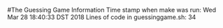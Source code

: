 #The Guessing Game Information
Time stamp when make was run:
Wed Mar 28 18:40:33 DST 2018
Lines of code in guessinggame.sh:
34
